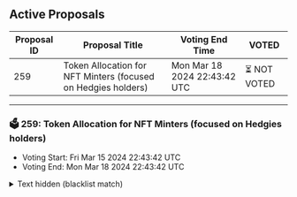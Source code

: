 ## Active Proposals

| Proposal ID | Proposal Title | Voting End Time | VOTED |
|-------------|----------------|-----------------|-------|
| 259 | Token Allocation for NFT Minters (focused on Hedgies holders) | Mon Mar 18 2024 22:43:42 UTC | ⏳ NOT VOTED |

---

### 🗳 259: Token Allocation for NFT Minters (focused on Hedgies holders)
- Voting Start: Fri Mar 15 2024 22:43:42 UTC
- Voting End: Mon Mar 18 2024 22:43:42 UTC

<details>
<summary>Text hidden (blacklist match)</summary>
 
</details>
